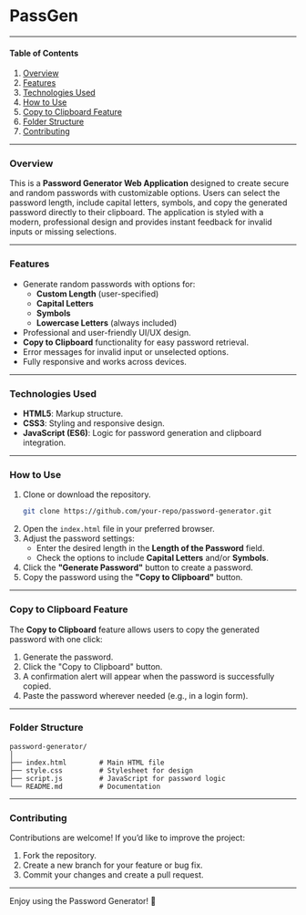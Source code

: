 # PassGen

---

#### Table of Contents
1. [Overview](#overview)
2. [Features](#features)
3. [Technologies Used](#technologies-used)
4. [How to Use](#how-to-use)
5. [Copy to Clipboard Feature](#copy-to-clipboard-feature)
6. [Folder Structure](#folder-structure)
7. [Contributing](#contributing)

---

### Overview
This is a **Password Generator Web Application** designed to create secure and random passwords with customizable options. Users can select the password length, include capital letters, symbols, and copy the generated password directly to their clipboard. The application is styled with a modern, professional design and provides instant feedback for invalid inputs or missing selections.

---

### Features
- Generate random passwords with options for:
  - **Custom Length** (user-specified)
  - **Capital Letters**
  - **Symbols**
  - **Lowercase Letters** (always included)
- Professional and user-friendly UI/UX design.
- **Copy to Clipboard** functionality for easy password retrieval.
- Error messages for invalid input or unselected options.
- Fully responsive and works across devices.

---

### Technologies Used
- **HTML5**: Markup structure.
- **CSS3**: Styling and responsive design.
- **JavaScript (ES6)**: Logic for password generation and clipboard integration.

---

### How to Use
1. Clone or download the repository.
   ```bash
   git clone https://github.com/your-repo/password-generator.git
   ```
2. Open the `index.html` file in your preferred browser.
3. Adjust the password settings:
   - Enter the desired length in the **Length of the Password** field.
   - Check the options to include **Capital Letters** and/or **Symbols**.
4. Click the **"Generate Password"** button to create a password.
5. Copy the password using the **"Copy to Clipboard"** button.

---

### Copy to Clipboard Feature
The **Copy to Clipboard** feature allows users to copy the generated password with one click:
1. Generate the password.
2. Click the "Copy to Clipboard" button.
3. A confirmation alert will appear when the password is successfully copied.
4. Paste the password wherever needed (e.g., in a login form).

---

### Folder Structure
```
password-generator/
│
├── index.html        # Main HTML file
├── style.css         # Stylesheet for design
├── script.js         # JavaScript for password logic
└── README.md         # Documentation
```

---

### Contributing
Contributions are welcome! If you’d like to improve the project:
1. Fork the repository.
2. Create a new branch for your feature or bug fix.
3. Commit your changes and create a pull request.

---

Enjoy using the Password Generator! 🎉